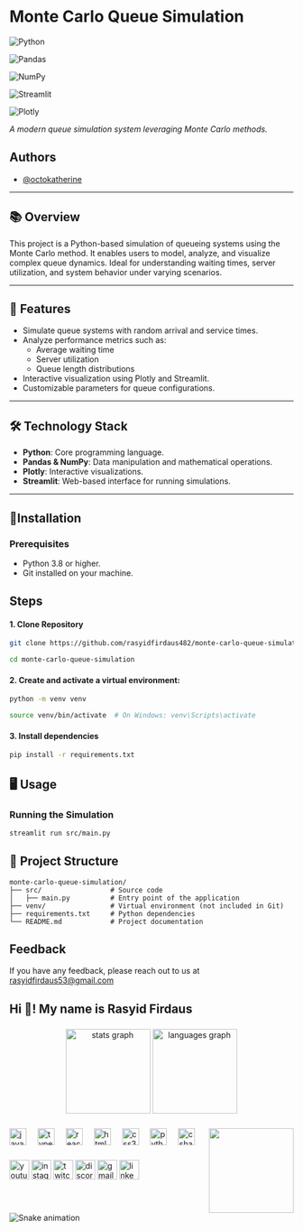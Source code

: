 # Monte Carlo Queue Simulation

![Python](https://img.shields.io/badge/Python-3776AB?style=flat&logo=python&logoColor=white) 

![Pandas](https://img.shields.io/badge/Pandas-150458?style=flat&logo=pandas&logoColor=white) 

![NumPy](https://img.shields.io/badge/NumPy-013243?style=flat&logo=numpy&logoColor=white) 

![Streamlit](https://img.shields.io/badge/Streamlit-FF4B4B?style=flat&logo=streamlit&logoColor=white)

![Plotly](https://img.shields.io/badge/Plotly-3F4F75?style=flat&logo=plotly&logoColor=white)

*A modern queue simulation system leveraging Monte Carlo methods.*
## Authors

- [@octokatherine](https://www.github.com/octokatherine)

---

## 📚 Overview

This project is a Python-based simulation of queueing systems using the Monte Carlo method. It enables users to model, analyze, and visualize complex queue dynamics. Ideal for understanding waiting times, server utilization, and system behavior under varying scenarios.

---

## 🚀 Features

- Simulate queue systems with random arrival and service times.
- Analyze performance metrics such as:
  - Average waiting time
  - Server utilization
  - Queue length distributions
- Interactive visualization using Plotly and Streamlit.
- Customizable parameters for queue configurations.

---

## 🛠️ Technology Stack

- **Python**: Core programming language.
- **Pandas & NumPy**: Data manipulation and mathematical operations.
- **Plotly**: Interactive visualizations.
- **Streamlit**: Web-based interface for running simulations.

---

## 🔧Installation
### Prerequisites
- Python 3.8 or higher.
- Git installed on your machine.

## Steps
#### 1. Clone Repository
```bash
git clone https://github.com/rasyidfirdaus482/monte-carlo-queue-simulation.git
```
```bash
cd monte-carlo-queue-simulation
```
#### 2. Create and activate a virtual environment:
```bash
python -m venv venv
```

```bash
source venv/bin/activate  # On Windows: venv\Scripts\activate
```
#### 3. Install dependencies
```bash
pip install -r requirements.txt
```

## 🖥️ Usage
### Running the Simulation
```bash
streamlit run src/main.py
```


## 📂 Project Structure

```plaintext
monte-carlo-queue-simulation/         
├── src/                 # Source code
│   ├── main.py          # Entry point of the application
├── venv/                # Virtual environment (not included in Git)
├── requirements.txt     # Python dependencies
└── README.md            # Project documentation

```

## Feedback

If you have any feedback, please reach out to us at rasyidfirdaus53@gmail.com

<h2 align="left">Hi 👋! My name is Rasyid Firdaus</h2>

###

<div align="center">
  <img src="https://github-readme-stats.vercel.app/api?username=maurodesouza&hide_title=false&hide_rank=false&show_icons=true&include_all_commits=true&count_private=true&disable_animations=false&theme=dracula&locale=en&hide_border=false" height="150" alt="stats graph"  />
  <img src="https://github-readme-stats.vercel.app/api/top-langs?username=maurodesouza&locale=en&hide_title=false&layout=compact&card_width=320&langs_count=5&theme=dracula&hide_border=false" height="150" alt="languages graph"  />
</div>

###

<img align="right" height="150" src="https://i.imgflip.com/65efzo.gif"  />

###

<div align="left">
  <img src="https://cdn.jsdelivr.net/gh/devicons/devicon/icons/javascript/javascript-original.svg" height="30" alt="javascript logo"  />
  <img width="12" />
  <img src="https://cdn.jsdelivr.net/gh/devicons/devicon/icons/typescript/typescript-original.svg" height="30" alt="typescript logo"  />
  <img width="12" />
  <img src="https://cdn.jsdelivr.net/gh/devicons/devicon/icons/react/react-original.svg" height="30" alt="react logo"  />
  <img width="12" />
  <img src="https://cdn.jsdelivr.net/gh/devicons/devicon/icons/html5/html5-original.svg" height="30" alt="html5 logo"  />
  <img width="12" />
  <img src="https://cdn.jsdelivr.net/gh/devicons/devicon/icons/css3/css3-original.svg" height="30" alt="css3 logo"  />
  <img width="12" />
  <img src="https://cdn.jsdelivr.net/gh/devicons/devicon/icons/python/python-original.svg" height="30" alt="python logo"  />
  <img width="12" />
  <img src="https://cdn.jsdelivr.net/gh/devicons/devicon/icons/csharp/csharp-original.svg" height="30" alt="csharp logo"  />
</div>

###

<div align="left">
  <img src="https://img.shields.io/static/v1?message=Youtube&logo=youtube&label=&color=FF0000&logoColor=white&labelColor=&style=for-the-badge" height="35" alt="youtube logo"  />
  <img src="https://img.shields.io/static/v1?message=Instagram&logo=instagram&label=&color=E4405F&logoColor=white&labelColor=&style=for-the-badge" height="35" alt="instagram logo"  />
  <img src="https://img.shields.io/static/v1?message=Twitch&logo=twitch&label=&color=9146FF&logoColor=white&labelColor=&style=for-the-badge" height="35" alt="twitch logo"  />
  <img src="https://img.shields.io/static/v1?message=Discord&logo=discord&label=&color=7289DA&logoColor=white&labelColor=&style=for-the-badge" height="35" alt="discord logo"  />
  <img src="https://img.shields.io/static/v1?message=Gmail&logo=gmail&label=&color=D14836&logoColor=white&labelColor=&style=for-the-badge" height="35" alt="gmail logo"  />
  <img src="https://img.shields.io/static/v1?message=LinkedIn&logo=linkedin&label=&color=0077B5&logoColor=white&labelColor=&style=for-the-badge" height="35" alt="linkedin logo"  />
</div>

###

<br clear="both">

<img src="https://raw.githubusercontent.com/maurodesouza/maurodesouza/output/snake.svg" alt="Snake animation" />

###